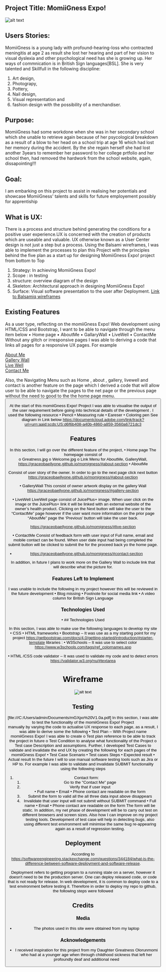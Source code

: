 ## Project Title: MomiiGness Expo!


![alt text](images/mockup.jpeg "Responsive Image") 


## Users Stories:
MomiiGness is a young lady with profound-hearing-loss who contracted meningitis at age 2 as result she lost her hearing and part of her vision to visual dyslexia and other psychological need has she is growing up.
Her ways of commnication is in British Sign languages[BSL].
She is very talented and Skillfull in the following discipline:
1. Art design, 
2. Photograpy,
3. Pottery, 
4. Nail design, 
5. Visual representation and 
6. fashion design with the possibility of a merchandiser.

## Purpose: 
MomiiGness had some workdone when she was in her secondary school which she unable to retrieve again because of her psycological breakdown as a result of a blow to her head on a school trip at age 16 which had lost her memory during the accident. By the she regain herself she had lost another 3years to remember her password to her college prtfolio and her school then, had removed the hardwork from the school website, again, dissapointing!!!

## Goal:
I am embarking on this project to assist in realising her potentials and showcase MomiiGness' talents and skills for future employement possibly for apprentiship

## What is UX:
There is a process and structure behind generating  the conditions for a positive user experience.UX is concerned with the creation of products which are useable and valuable. UX otherwise known as a User Center design is not just a step but a process. Using the Balsami wireframes, I was able to implement the processes to plan this Project with the principles behind the five plan as a start up for designing MomiiGness Expo! project from bottom to Top
1. Strategy: In achieving MomiiGness Expo!
2. Scope : in testing
3. structure: overview diagram of the design
4. Skeleton: Architectural approach in designing MomiiGness Expo!
5. Surface: Visual software presentation to the user after Deployment. 
[Link to Balsamiq wireframes](file:///C:/Users/admin/Documents/webpract/momiigness1.pdf)

## Existing Features
As a user type, reflecting on the momiiGness Expo! Web development using HTML/CSS and Bootstrap, I want to be able to navigate through the menu item below
•	Home page 
•	AboutMe
•	GallaryWall
•	LiveWell
•	ContactMe 
Without any glitch or irresponsive pages I was able to deriving a code that links all pages for a responsive UX pages. For example
 <div class="col-md3"><a href="https://graceobaellyone.github.io/momigness/#about-section" target="_blank">About Me</a></div>
                                <div class="col-md 3"><a href="https://graceobaellyone.github.io/momigness/#gallery-section" target="_blank">Gallery Wall</a></div>
                            <div class="col-md-3"><a href="https://graceobaellyone.github.io/momigness/#live-section" target="_blank">Live Well</a></div>
                        <div class="col-md-3"><a href="https://graceobaellyone.github.io/momigness/#contact-section" target="_blank">Contact Me</a></div>
                    <div class="row justify-content-end mb-5">

Also, the Navigating Menu such as Home , about , gallery, livewell and contact  is another feature on the page which I derived a code that will allow user to be able to navigate the pages to the net page or the previous page without the need to good to the the home page menu. 
                <button class="navbar-toggler" type="button" data-toggle="collapse" data-target="#navbarTogglerDemo01" aria-controls="navbarTogglerDemo01" aria-expanded="false" aria-label="Toggle navigation">
            <span class="navbar-toggler-icon"></span>
        <a class="" onclick="LiveWell"></a>
    <a class="" onclick=""></a>
<div id="button"><a href="index.html"> </a></div>

At the start of this momiiGness Expo! Project I was able to visualise the output of the user requirement before going into technical details of the development . I used the following resource 
•	Pencil
•	Measuring rule 
•	Eareser
•	Coloring pen 
See diagram in Link below 
https://documentcloud.adobe.com/link/track?uri=urn:aaid:scds:US:d6f6b408-a40b-4860-a859-3560a6721dc3

## Features

In this section, I will go over the different feature of the project, 
•	Home page
The homepage consist of  
o	Greatness.jpg 
o	Welcome.jpg
o	Link Menu for AboutMe, GalleryWall, 
https://graceobaellyone.github.io/momigness/#about-section
•	AboutMe

Consist of user story of the owner. In order to go to the next page click next button
https://graceobaellyone.github.io/momigness/#about-section

•	GalleryWall
This consist of owner artwork display on the gallery Wall
https://graceobaellyone.github.io/momigness/#gallery-section

•	LiveWell
LiveWell page consist of JuicePlus+ image. When user click on the image or the JuicePlus+ link it will be linked with an external website of the owner’s health product. Clicking on the Next button will take the user to the “ContactMe” page however if the user want more information on the prior page “AboutMe” page the ‘Previous’ button will take the user back.

https://graceobaellyone.github.io/momigness/#live-section

•	ContactMe 
Consist of feedback form with user input of Full name, email and mobile contact can be found.  When user date input had being completed the submit button will be clicked to submit the for the proceed back yo the home page.

- https://graceobaellyone.github.io/momigness/#contact-section
 
In addition, in future I plans to work more on the Gallery Wall to include link that will describe what the picture for.

### Features Left to Implement
I was unable to include the following in my project however this will be reviewed in the future development
•	Blog missing 
•	Footnote for social media link
•	A video column for British Sign Language

### Technologies Used

•	## Technologies Used

In this section, I was able to make use the following languages to develop my site  
•	CSS
•	HTML
frameworks
•	Bootstrap – It was use as a my starting point for my project
https://getbootstrap.com/docs/4.0/getting-started/introduction/#starter-template
libraries : 
•	W3Schools – It was use to select color
https://www.w3schools.com/tags/ref_colornames.asp

•	HTML /CSS code validator – It was used to validate my code and to detect errors
https://validator.w3.org/nu/#textarea

# Wireframe
                 
![alt text](images/wireframe.png "Responsive Image") 
                 
                 
## Testing
[file:///C:/Users/admin/Documents/mGXpo%20V1.0a.pdf]
In this section, I was able to test the functionality of the momiiGness Expo! Project  
manually by varying the code to actualise UX response to each page, as a result, I was able to derive some the following 
•	Test Plan – With Project name momiiGness Expo! I was able to create 
o	Test plan reference to be able to track the project in future
o	Test Condition to analyse what functionality of the Project
o	Test case Description and assumptions. 
Further, I developed Test Cases to validate and invalidate the end UX by creating the following for each pages of the momiiGness Expo!
•	Test Case Scenario
•	Test cases Steps
•	Expected result 
•	Actual result
In the future I will to use manual software testing tools such as Jira or HP to. 
For example I was able to validate and invalidate SUBMIT functionality using the following steps
1. Contact form:
    1. Go to the "Contact Me" page
    2. Verify that if user input  
•	Full name 
•	Email 
•	Phone contact are readable on the form
    3. Submit the form to valid all the all three data input above disappears    
   4.  Invalidate that user input will not submit without SUBMIT command
•	Full name 
•	Email 
•	Phone contact are readable on the form
The form will be static.
In addition, my net phase of development will be to carry out test on different browsers and screen sizes. Also how I can improve on my project testing tools. Development of test case will help in detecting bugs, also using different test environment will minimise the same bug re-appearing again as a result of regression testing. 

## Deployment

According to
 https://softwareengineering.stackexchange.com/questions/344184/what-is-the-difference-between-software-deployment-and-software-release.

Deployment refers to getting program to a running state on a server, however it doesn't need to be the production server. One can  deploy released code, or code that is not  ready for release. In web development, it is common to deploy code to a test environment before testing it. Therefore in order to deploy my repo to github, the following steps were followed

## Credits



### Media
- The photos used in this site were obtained from my laptop

### Acknowledgements

- I received inspiration for this project from my Daughter Greatness Olorunmomi who had at a younger age when through childhood sickness that left her profoundly deaf and additional need
